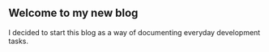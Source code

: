 ## Welcome to my new blog

I decided to start this blog as a way of documenting everyday development tasks.
